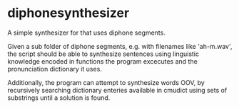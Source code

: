 # diphonesynthesizer
A simple synthesizer for that uses diphone segments.

Given a sub folder of diphone segments, e.g. with filenames like 'ah-m.wav',
the script should be able to synthesize sentences using linguistic knowledge 
encoded in functions the program excecutes and the pronunciation dictionary 
it uses.

Additionally, the program can attempt to synthesize words OOV, by 
recursively searching dictionary enteries available in cmudict
using sets of substrings until a solution is found.
